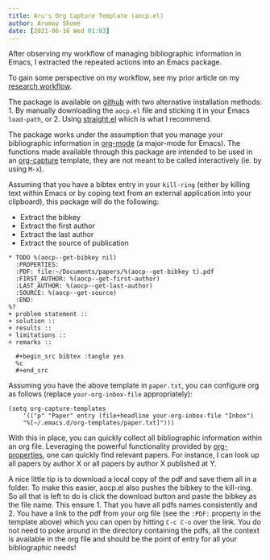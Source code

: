 ```yaml
---
title: Aru's Org Capture Template (aocp.el)
author: Arumoy Shome
date: [2021-06-16 Wed 01:03]
---
```


After observing my workflow of managing bibliographic information in
Emacs, I extracted the repeated actions into an Emacs package.

To gain some perspective on my workflow, see my prior article on my
[research workflow](2021-06-03--blog--research-workflow).

The package is available on
[github](https://github.com/arumoy-shome/aocp.el) with two alternative
installation methods: 1. By manually downloading the `aocp.el` file
and sticking it in your Emacs `load-path`, or 2. Using
[straight.el](https://github.com/raxod502/straight.el) which is what
I recommend.

The package works under the assumption that you manage your
bibliographic information in [org-mode](https://orgmode.org) (a
major-mode for Emacs). The functions made available through this
package are intended to be used in an
[org-capture](https://orgmode.org/manual/Capture.html) template, they
are not meant to be called interactively (ie. by using
`M-x`).

Assuming that you have a bibtex entry in your `kill-ring` (either by
killing text within Emacs or by coping text from an external
application into your clipboard), this package will do the following:

+ Extract the bibkey
+ Extract the first author
+ Extract the last author
+ Extract the source of publication

```
* TODO %(aocp--get-bibkey nil)
  :PROPERTIES:
  :PDF: file:~/Documents/papers/%(aocp--get-bibkey t).pdf
  :FIRST_AUTHOR: %(aocp--get-first-author)
  :LAST_AUTHOR: %(aocp--get-last-author)
  :SOURCE: %(aocp--get-source)
  :END:
%?
+ problem statement ::
+ solution ::
+ results ::
+ limitations ::
+ remarks ::

  #+begin_src bibtex :tangle yes
  %c
  #+end_src
```

Assuming you have the above template in `paper.txt`, you can configure
org as follows (replace `your-org-inbox-file` appropriately):

```elisp
(setq org-capture-templates
    '(("p" "Paper" entry (file+headline your-org-inbox-file "Inbox")
    "%[~/.emacs.d/org-templates/paper.txt]")))
```

With this in place, you can quickly collect all bibliographic
information within an org file. Leveraging the powerful functionality
provided by
[org-properties](https://orgmode.org/guide/Properties.html), one can
quickly find relevant papers. For instance, I can look up all papers
by author X or all papers by author X published at Y.

A nice little tip is to download a local copy of the pdf and save them
all in a folder. To make this easier, aocp.el also pushes the bibkey
to the kill-ring. So all that is left to do is click the download
button and paste the bibkey as the file name. This ensure 1. That you
have all pdfs names consistently and 2. You have a link to the pdf
from your org file (see the `:PDF:` property in the template above)
which you can open by hitting `C-c C-o` over the link. You do not need
to poke around in the directory containing the pdfs, all the context
is available in the org file and should be the point of entry for all
your bibliographic needs!
